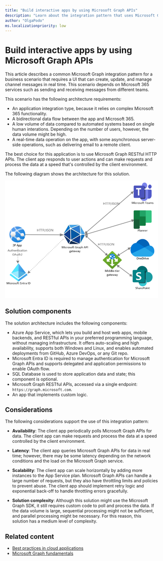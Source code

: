 ```yaml
---
title: "Build interactive apps by using Microsoft Graph APIs"
description: "Learn about the integration pattern that uses Microsoft Graph APIs to build interactive apps."
author: "OlgaPodo"
ms.localizationpriority: low
---
```


# Build interactive apps by using Microsoft Graph APIs

This article describes a common Microsoft Graph integration pattern for a business scenario that requires a UI that can create, update, and manage channel messages in real time. This scenario depends on Microsoft 365 services such as sending and receiving messages from different teams.

This scenario has the following architecture requirements:

- An application integration type, because it relies on complex Microsoft 365 functionality.
- A bidirectional data flow between the app and Microsoft 365.
- A low volume of data compared to automated systems based on single human interations. Depending on the number of users, however, the data volume might be high.
- A real-time data operation on the app, with some asynchronous server-side operations, such as delivering email to a remote client.

The best choice for this application is to use Microsoft Graph RESTful HTTP APIs. The client app responds to user actions and can make requests and process the data at a speed that's controlled by the client environment.

The following diagram shows the architecture for this solution.

![A diagram that shows a third-party app authenticating with Microsoft Entra ID and communicating with Microsoft Graph APIs, which interact via HTTP with apps such as Teams, Planner, OneDrive, and SharePoint.](.././images/webappapi.png)

## Solution components

The solution architecture includes the following components:

- Azure App Service, which lets you build and host web apps, mobile backends, and RESTful APIs in your preferred programming language, without managing infrastructure. It offers auto-scaling and high availability, supports both Windows and Linux, and enables automated deployments from GitHub, Azure DevOps, or any Git repo.
- Microsoft Entra ID is required to manage authentication for Microsoft Graph APIs and supports delegated and application permissions to enable OAuth flow.
- SQL Database is used to store application data and state; this component is optional.
- Microsoft Graph RESTful APIs, accessed via a single endpoint: `https://graph.microsoft.com`.
- An app that implements custom logic.

## Considerations

The following considerations support the use of this integration pattern:

- **Availability**: The client app periodically polls Microsoft Graph APIs for data. The client app can make requests and process the data at a speed controlled by the client environment.

- **Latency**: The client app queries Microsoft Graph APIs for data in real time; however, there may be some latency depending on the network conditions and the load on the Microsoft Graph service.

- **Scalability**: The client app can scale horizontally by adding more instances to the App Service plan. Microsoft Graph APIs can handle a large number of requests, but they also have throttling limits and policies to prevent abuse. The client app should implement retry logic and exponential back-off to handle throttling errors gracefully.

- **Solution complexity**: Although this solution might use the Microsoft Graph SDK, it still requires custom code to poll and process the data. If the data volume is large, sequential processing might not be sufficient, and parallel processing might be necessary. For this reason, this solution has a medium level of complexity.

## Related content

- [Best practices in cloud applications](/azure/architecture/best-practices/index-best-practices)
- [Microsoft Graph fundamentals](training/paths/m365-msgraph-fundamentals/)

